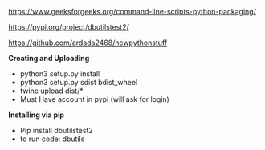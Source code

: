 https://www.geeksforgeeks.org/command-line-scripts-python-packaging/

https://pypi.org/project/dbutilstest2/

https://github.com/ardada2468/newpythonstuff
  
  
**Creating and Uploading**

 - python3 setup.py install
 - python3 setup.py sdist bdist_wheel
 - twine upload dist/*
 - Must Have account in pypi (will ask for login)

**Installing via pip**

 - Pip install dbutilstest2
 - to run code: dbutils